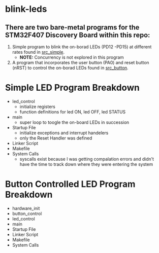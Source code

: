 # blink-leds
## There are two bare-metal programs for the STM32F407 Discovery Board within this repo:
1. Simple program to blink the on-borad LEDs (PD12 -PD15) at different rates found in [src_simple](src_simple/main.c).
    - __NOTE:__ Concurrency is not explored in this program
2. A program that incorporates the user button (PA0) and reset button (nRST) to control the on-borad LEDs found in [src_button](src_button/main.c).


# Simple LED Program Breakdown
- led_control
    - initialize registers
    - function definitions for led ON, led OFF, led STATUS
- main
    - super loop to toogle the on-board LEDs in succession
- Startup File 
    - initialize exceptions and interrupt handelers
    - only the Reset Handler was defined
- Linker Script
- Makefile
- System Calls
    - syscalls exist because I was getting compalation errors and didn't have the time to track down where they were entering the system

# Button Controlled LED Program Breakdown
- hardware_init
- button_control
- led_control
- main
- Startup File
- Linker Script
- Makefile
- System Calls